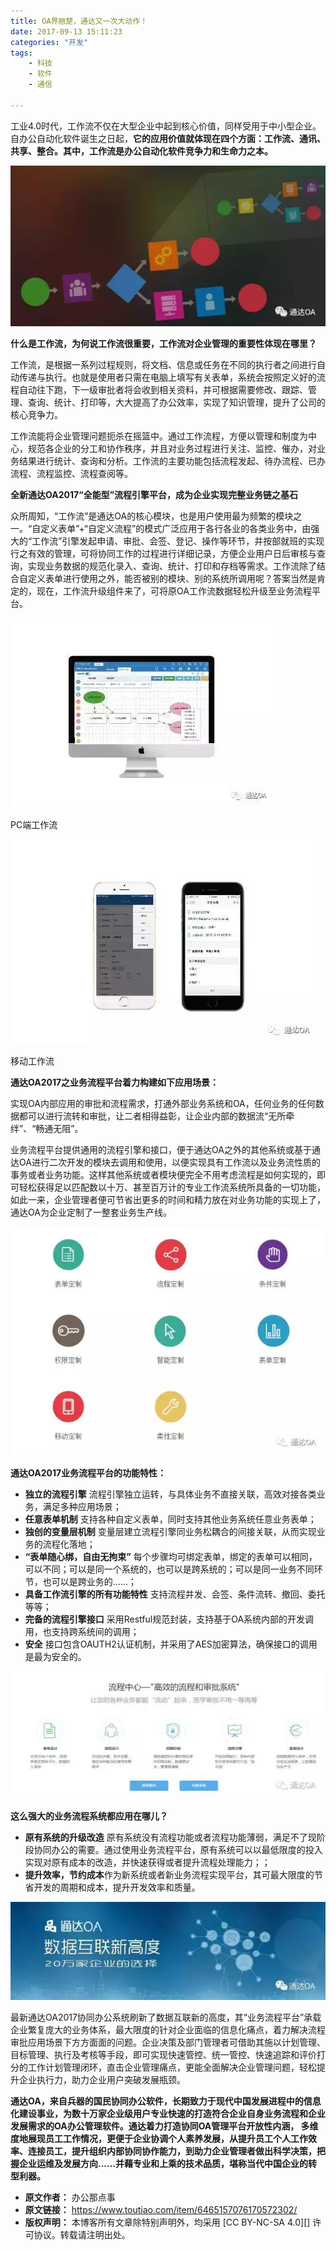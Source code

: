 ```yaml
---
title: OA界翘楚，通达又一次大动作！
date: 2017-09-13 15:11:23
categories: "开发"
tags:
	- 科技
	- 软件
	- 通信

---
```


工业4.0时代，工作流不仅在大型企业中起到核心价值，同样受用于中小型企业。自办公自动化软件诞生之日起，**它的应用价值就体现在四个方面：工作流、通讯、共享、整合。其中，工作流是办公自动化软件竞争力和生命力之本。**

![OA界翘楚，通达又一次大动作！][OA]

**什么是工作流，为何说工作流很重要，工作流对企业管理的重要性体现在哪里？**

工作流，是根据一系列过程规则，将文档、信息或任务在不同的执行者之间进行自动传递与执行。也就是使用者只需在电脑上填写有关表单，系统会按照定义好的流程自动往下跑，下一级审批者将会收到相关资料，并可根据需要修改、跟踪、管理、查询、统计、打印等，大大提高了办公效率，实现了知识管理，提升了公司的核心竞争力。

工作流能将企业管理问题扼杀在摇篮中。通过工作流程，方便以管理和制度为中心，规范各企业的分工和协作秩序，并且对业务过程进行关注、监控、催办，对业务结果进行统计、查询和分析。工作流的主要功能包括流程发起、待办流程、已办流程、流程监控、流程查阅等。

**全新通达OA2017“全能型”流程引擎平台，成为企业实现完整业务链之基石**

众所周知，“工作流”是通达OA的核心模块，也是用户使用最为频繁的模块之一。“自定义表单”+“自定义流程”的模式广泛应用于各行各业的各类业务中，由强大的“工作流”引擎发起申请、审批、会签、登记、操作等环节，并按部就班的实现行之有效的管理，可将协同工作的过程进行详细记录，方便企业用户日后审核与查询，实现业务数据的规范化录入、查询、统计、打印和存档等需求。工作流除了结合自定义表单进行使用之外，能否被别的模块、别的系统所调用呢？答案当然是肯定的，现在，工作流升级组件来了，可将原OA工作流数据轻松升级至业务流程平台。

![OA界翘楚，通达又一次大动作！][OA 1]

PC端工作流

![OA界翘楚，通达又一次大动作！][OA 2]

移动工作流

**通达OA2017之业务流程平台着力构建如下应用场景：**

实现OA内部应用的审批和流程需求，打通外部业务系统和OA，任何业务的任何数据都可以进行流转和审批，让二者相得益彰，让企业内部的数据流“无所牵绊”、“畅通无阻”。

业务流程平台提供通用的流程引擎和接口，便于通达OA之外的其他系统或基于通达OA进行二次开发的模块去调用和使用，以便实现具有工作流以及业务流性质的事务或者业务功能。这样其他系统或者模块便完全不用考虑流程是如何实现的，即可轻松获得足以匹配数以十万、甚至百万计的专业工作流系统所具备的一切功能，如此一来，企业管理者便可节省出更多的时间和精力放在对业务功能的实现上了，通达OA为企业定制了一整套业务生产线。

![OA界翘楚，通达又一次大动作！][OA 3]

**通达OA2017业务流程平台的功能特性：**

 *  **独立的流程引擎** 流程引擎独立运转，与具体业务不直接关联，高效对接各类业务，满足多种应用场景；
 *  **任意表单机制** 支持各种自定义表单，同时支持其他业务系统任意业务表单；
 *  **独创的变量层机制** 变量层建立流程引擎同业务松耦合的间接关联，从而实现业务的流程化落地；
 *  **“表单随心绑，自由无拘束”** 每个步骤均可绑定表单，绑定的表单可以相同，可以不同；可以是同一个系统的，也可以是跨系统的；可以是同一业务不同环节，也可以是跨业务的……；
 *  **具备工作流引擎的所有功能特性** 支持流程并发、会签、条件流转、撤回、委托等等；
 *  **完备的流程引擎接口** 采用Restful规范封装，支持基于OA系统内部的开发调用，也支持跨系统间的调用；
 *  **安全** 接口包含OAUTH2认证机制，并采用了AES加密算法，确保接口的调用是最为安全的。

![OA界翘楚，通达又一次大动作！][OA 4]

**这么强大的业务流程系统都应用在哪儿？**

 *  **原有系统的升级改造** 原有系统没有流程功能或者流程功能薄弱，满足不了现阶段协同办公的需要。通过使用业务流程平台，原有系统可以以最低限度的投入实现对原有成本的改造，并快速获得或者提升流程处理能力；；
 *  **提升效率，节约成本**作为新系统或者新业务流程实现平台，其可最大限度的节省开发的周期和成本，提升开发效率和质量。

![OA界翘楚，通达又一次大动作！][OA 5]

最新通达OA2017协同办公系统刷新了数据互联新的高度，其“业务流程平台”承载企业繁复庞大的业务体系，最大限度的针对企业面临的信息化痛点，着力解决流程审批应用场景下方方面面的问题。企业决策及部门管理者可借助其施以计划管理、目标管理、执行及考核等手段，即可实现快速管控、统一管控、快速追踪和评价打分的工作计划管理闭环，直击企业管理痛点，更能全面解决企业管理问题，轻松提升企业执行力，助力企业用户突破发展瓶颈。

 **通达OA，来自兵器的国民协同办公软件，长期致力于现代中国发展进程中的信息化建设事业，为数十万家企业级用户专业快速的打造符合企业自身业务流程和企业发展需求的OA办公管理软件。通达着力打造协同OA管理平台开放性内涵， 多维度地展现员工工作情况，更便于企业协调个人素养发展，从提升员工个人工作效率、连接员工，提升组织内部协同协作能力，到助力企业管理者做出科学决策，把握企业运维及发展方向......并藉专业和上乘的技术品质，堪称当代中国企业的转型利器。**


[OA]: static/resources/crawler/ZJAY-UYIR-Q7FQ.jpg
[OA 1]: static/resources/crawler/V7ZZ-EBBJ-RZB2.jpg
[OA 2]: static/resources/crawler/NZUU-IY6B-7RJM.jpg
[OA 3]: static/resources/crawler/RYZQ-MIJE-NJFE.jpg
[OA 4]: static/resources/crawler/IYJM-EJFZ-VZUJ.jpg
[OA 5]: static/resources/crawler/M6FI-N3M7-BIFF.jpg
 *  **原文作者：** 办公那点事
 *  **原文链接：** https://www.toutiao.com/item/6465157076170572302/
 *  **版权声明：** 本博客所有文章除特别声明外，均采用 [CC BY-NC-SA 4.0][] 许可协议。转载请注明出处。

